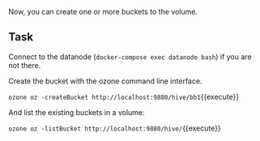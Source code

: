 
Now, you can create one or more buckets to the volume.

## Task

Connect to the datanode (`docker-compose exec datanode bash`) if you are not there.

Create the bucket with the ozone command line interface.

`ozone oz -createBucket http://localhost:9880/hive/bb1`{{execute}}

And list the existing buckets in a volume:

`ozone oz -listBucket http://localhost:9880/hive/`{{execute}}
